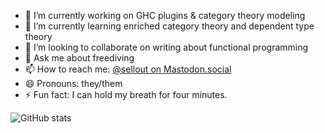 <!--
**sellout/sellout** is a ✨ _special_ ✨ repository because its `README.md` (this file) appears on your GitHub profile.
-->

- 🔭 I’m currently working on GHC plugins & category theory modeling
- 🌱 I’m currently learning enriched category theory and dependent type theory
- 👯 I’m looking to collaborate on writing about functional programming
- 💬 Ask me about freediving
- 📫 How to reach me: <a rel="nofollow me" href="https://mastodon.social/@sellout">@sellout on Mastodon.social</a>
- 😄 Pronouns: they/them
- ⚡ Fun fact: I can hold my breath for four minutes.


![GitHub stats](https://github-readme-stats.vercel.app/api?username=sellout&count_private=true&show_icons=true)
